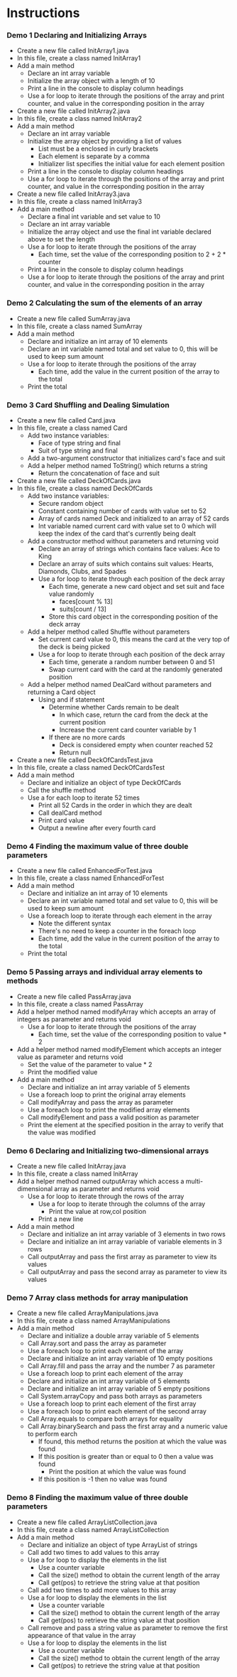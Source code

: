 # Instructions

### Demo 1 Declaring and Initializing Arrays
- Create a new file called InitArray1.java
- In this file, create a class named InitArray1
- Add a main method
    - Declare an int array variable 
    - Initialize the array object with a length of 10
    - Print a line in the console to display column headings
    - Use a for loop to iterate through the positions of the array and print counter, and value in the corresponding position in the array
- Create a new file called InitArray2.java
- In this file, create a class named InitArray2
- Add a main method
    - Declare an int array variable 
    - Initialize the array object by providing a list of values
        - List must be a enclosed in curly brackets
        - Each element is separate by a comma
        - Initializer list specifies the initial value for each element position
    - Print a line in the console to display column headings
    - Use a for loop to iterate through the positions of the array and print counter, and value in the corresponding position in the array
- Create a new file called InitArray3.java
- In this file, create a class named InitArray3
- Add a main method
    - Declare a final int variable and set value to 10
    - Declare an int array variable 
    - Initialize the array object and use the final int variable declared above to set the length
    - Use a for loop to iterate through the positions of the array
        - Each time, set the value of the corresponding position to 2 + 2 * counter
    - Print a line in the console to display column headings
    - Use a for loop to iterate through the positions of the array and print counter, and value in the corresponding position in the array

### Demo 2 Calculating the sum of the elements of an array
- Create a new file called SumArray.java
- In this file, create a class named SumArray
- Add a main method
    - Declare and initialize an int array of 10 elements
    - Declare an int variable named total and set value to 0, this will be used to keep sum amount
    - Use a for loop to iterate through the positions of the array
        - Each time, add the value in the current position of the array to the total
    - Print the total

### Demo 3 Card Shuffling and Dealing Simulation
- Create a new file called Card.java
- In this file, create a class named Card
    - Add two instance variables:
        - Face of type string and final
        - Suit of type string and final
    - Add a two-argument constructor that initializes card's face and suit
    - Add a helper method named ToString() which returns a string
        - Return the concatenation of face and suit
- Create a new file called DeckOfCards.java
- In this file, create a class named DeckOfCards
    - Add two instance variables:
        - Secure random object
        - Constant containing number of cards with value set to 52
        - Array of cards named Deck and initialized to an array of 52 cards
        - Int variable named current card with value set to 0 which will keep the index of the card that's currently being dealt
    - Add a constructor method without parameters and returning void
        - Declare an array of strings which contains face values: Ace to King
        - Declare an array of suits which contains suit values: Hearts, Diamonds, Clubs, and Spades
        - Use a for loop to iterate through each position of the deck array
            - Each time, generate a new card object and set suit and face value randomly
                - faces[count % 13]
                - suits[count / 13]
            - Store this card object in the corresponding position of the deck array
    - Add a helper method called Shuffle without parameters
        - Set current card value to 0, this means the card at the very top of the deck is being picked
        - Use a for loop to iterate through each position of the deck array
            - Each time, generate a random number between 0 and 51
            - Swap current card with the card at the randomly generated position
    - Add a helper method named DealCard without parameters and returning a Card object
        - Using and if statement
            - Determine whether Cards remain to be dealt
                - In which case, return the card from the deck at the current position
                - Increase the current card counter variable by 1
            - If there are no more cards
                - Deck is considered empty when counter reached 52
                - Return null
- Create a new file called DeckOfCardsTest.java
- In this file, create a class named DeckOfCardsTest
- Add a main method
    - Declare and initialize an object of type DeckOfCards
    - Call the shuffle method
    - Use a for each loop to iterate 52 times
        - Print all 52 Cards in the order in which they are dealt
        - Call dealCard method
        - Print card value
        - Output a newline after every fourth card

### Demo 4 Finding the maximum value of three double parameters
- Create a new file called EnhancedForTest.java
- In this file, create a class named EnhancedForTest
- Add a main method
    - Declare and initialize an int array of 10 elements
    - Declare an int variable named total and set value to 0, this will be used to keep sum amount
    - Use a foreach loop to iterate through each element in the array
        - Note the different syntax
        - There's no need to keep a counter in the foreach loop
        - Each time, add the value in the current position of the array to the total
    - Print the total

### Demo 5 Passing arrays and individual array elements to methods
- Create a new file called PassArray.java
- In this file, create a class named PassArray
- Add a helper method named modifyArray which accepts an array of integers as parameter and returns void
    - Use a for loop to iterate through the positions of the array
        - Each time, set the value of the corresponding position to value * 2 
- Add a helper method named modifyElement which accepts an integer value as parameter and returns void
    - Set the value of the parameter to value * 2 
    - Print the modified value
- Add a main method
    - Declare and initialize an int array variable of 5 elements
    - Use a foreach loop to print the original array elements
    - Call modifyArray and pass the array as parameter
    - Use a foreach loop to print the modified array elements
    - Call modifyElement and pass a valid position as parameter
    - Print the element at the specified position in the array to verify that the value was modified

### Demo 6 Declaring and Initializing two-dimensional arrays
- Create a new file called InitArray.java
- In this file, create a class named InitArray
- Add a helper method named outputArray which access a multi-dimensional array as parameter and returns void
    - Use a for loop to iterate through the rows of the array
        - Use a for loop to iterate through the columns of the array
            - Print the value at row,col position
        - Print a new line
- Add a main method
    - Declare and initialize an int array variable of 3 elements in two rows
    - Declare and initialize an int array variable of variable elements in 3 rows
    - Call outputArray and pass the first array as parameter to view its values
    - Call outputArray and pass the second array as parameter to view its values

### Demo 7 Array class methods for array manipulation
- Create a new file called ArrayManipulations.java
- In this file, create a class named ArrayManipulations
- Add a main method
    - Declare and initialize a double array variable of 5 elements
    - Call Array.sort and pass the array as parameter
    - Use a foreach loop to print each element of the array
    - Declare and initialize an int array variable of 10 empty positions
    - Call Array.fill and pass the array and the number 7 as parameter
    - Use a foreach loop to print each element of the array
    - Declare and initialize an int array variable of 5 elements
    - Declare and initialize an int array variable of 5 empty positions
    - Call System.arrayCopy and pass both arrays as parameters
    - Use a foreach loop to print each element of the first array
    - Use a foreach loop to print each element of the second array
    - Call Array.equals to compare both arrays for equality
    - Call Array.binarySearch and pass the first array and a numeric value to perform earch
        - If found, this method returns the position at which the value was found
        - If this position is greater than or equal to 0 then a value was found
            - Print the position at which the value was found
        - If this position is -1 then no value was found


### Demo 8 Finding the maximum value of three double parameters
- Create a new file called ArrayListCollection.java
- In this file, create a class named ArrayListCollection
- Add a main method
    - Declare and initialize an object of type ArrayList of strings
    - Call add two times to add values to this array
    - Use a for loop to display the elements in the list
        - Use a counter variable
        - Call the size() method to obtain the current length of the array
        - Call get(pos) to retrieve the string value at that position
    - Call add two times to add more values to this array
    - Use a for loop to display the elements in the list
        - Use a counter variable
        - Call the size() method to obtain the current length of the array
        - Call get(pos) to retrieve the string value at that position
    - Call remove and pass a string value as parameter to remove the first appearance of that value in the array
    - Use a for loop to display the elements in the list
        - Use a counter variable
        - Call the size() method to obtain the current length of the array
        - Call get(pos) to retrieve the string value at that position